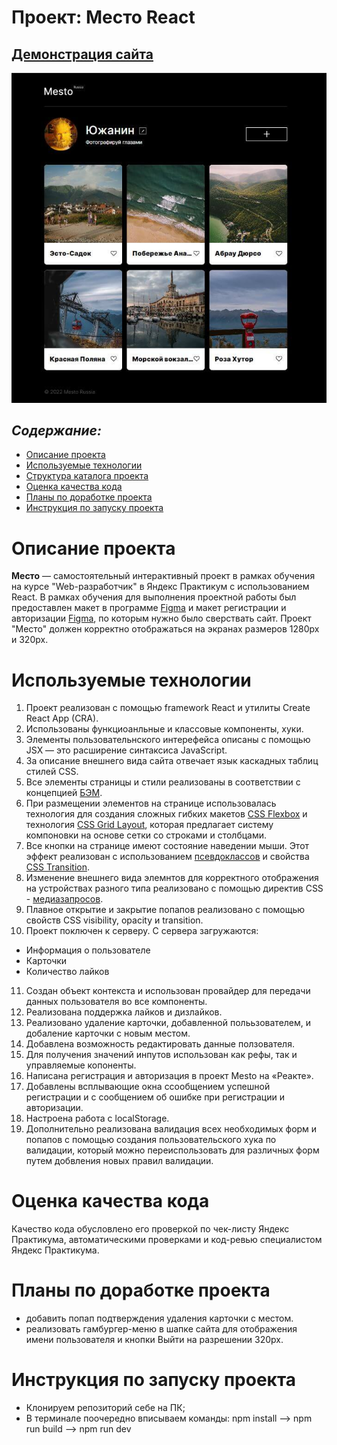 # Проект: Место React

## [Демонстрация сайта](https://marusillda.github.io/react-mesto-auth/)

![Превью проекта](./src/images/preview.jpg)

## ***Содержание:***
- [Описание проекта](#Description)
- [Используемые технологии](#Technologies)
- [Структура каталога проекта](#ProjectStructure)
- [Оценка качества кода](#Quality)
- [Планы по доработке проекта](#Planes)
- [Инструкция по запуску проекта](#Instruction)


# Описание проекта <a id="Description"></a>

**Место** — самостоятельный интерактивный проект в рамках обучения на курсе "Web-разработчик" в Яндекс Практикум с использованием React. В рамках обучения для выполнения проектной работы был предоставлен макет в программе [Figma](https://www.figma.com/file/2cn9N9jSkmxD84oJik7xL7/JavaScript.-Sprint-4?node-id=0%3A1) и макет регистрации и авторизации [Figma](https://www.figma.com/file/5H3gsn5lIGPwzBPby9jAOo/Sprint-14-RU?node-id=0%3A1.), по которым нужно было сверствать сайт.
Проект "Место" должен корректно отображаться на экранах размеров 1280px и 320px.


# Используемые технологии <a id="Technologies"></a>

1. Проект реализован с помощью framework React и утилиты Create React App (CRA).
2. Использованы функциоанльные и классовые компоненты, хуки.
3. Элементы пользовательнского интерефейса описаны с помощью JSX — это расширение синтаксиса JavaScript.
4. За описание внешнего вида сайта отвечает язык каскадных таблиц стилей CSS.
5. Все элементы страницы и стили реализованы в соответствии с концепцией [БЭМ](https://ru.bem.info/methodology/quick-start/).
6. При размещении элементов на странице использовалась технология для создания сложных гибких макетов [CSS Flexbox](https://doka.guide/css/flexbox-guide/) и технология [CSS Grid Layout](https://doka.guide/css/flexbox-guide/), которая предлагает систему компоновки на основе сетки со строками и столбцами.
7. Все кнопки на странице имеют состояние наведении мыши. Этот эффект реализован с использованием [псевдоклассов](https://doka.guide/css/pseudoclasses/) и свойства [CSS Transition](https://doka.guide/css/transition/).
8. Изменение внешнего вида элемнтов для корректного отображения на устройствах разного типа реализовано с помощью директив CSS - [медиазапросов](https://doka.guide/css/media/).
9. Плавное открытие и закрытие попапов реализовано с помощью свойств СSS visibility, opacity и transition.
10. Проект поключен к серверу. С сервера загружаются:
  - Информация о пользователе
  - Карточки
  - Количество лайков
11. Создан объект контекста и использован провайдер для передачи данных пользователя во все компоненты.
12. Реализована поддержка лайков и дизлайков.
13. Реализовано удаление карточки, добавленной полььзователем, и добаление карточки с новым местом.
14. Добавлена возможность редактировать данные ползователя.
15. Для получения значений инпутов использован как рефы, так и управляемые копоненты.
16. Написана регистрация и авторизация в проект Mesto на «Реакте».
17. Добавлены всплывающие окна ссообщением успешной регистрации и с сообщением об ошибке при регистрации и авторизации.
18. Настроена работа с localStorage.
18. Дополнительно реализована валидация всех необходимых форм и попапов с помощью создания пользовательского хука по валидации, который можно переиспользовать для  различных форм путем добвления новых правил валидации.

# Оценка качества кода <a id="Quality"></a>
Качество кода обусловлено его проверкой по чек-листу Яндекс Практикума, автоматическими проверками и код-ревью специалистом Яндекс Практикума.

# Планы по доработке проекта <a id="Planes"></a>
- добавить попап подтверждения удаления карточки с местом.
- реализовать гамбургер-меню в шапке сайта для отображения имени пользователя и кнопки Выйти на разрешении 320px.

# Инструкция по запуску проекта <a name="Instruction"></a>
- Клонируем репозиторий себе на ПК;
- В терминале поочередно вписываем команды: npm install --> npm run build --> npm run dev
